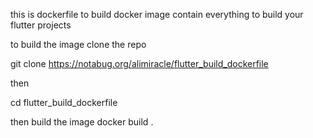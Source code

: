 this is dockerfile to build docker image contain everything to build your flutter projects

to build the image
clone the repo

git clone https://notabug.org/alimiracle/flutter_build_dockerfile

then

cd flutter_build_dockerfile

then build the image
docker build .
